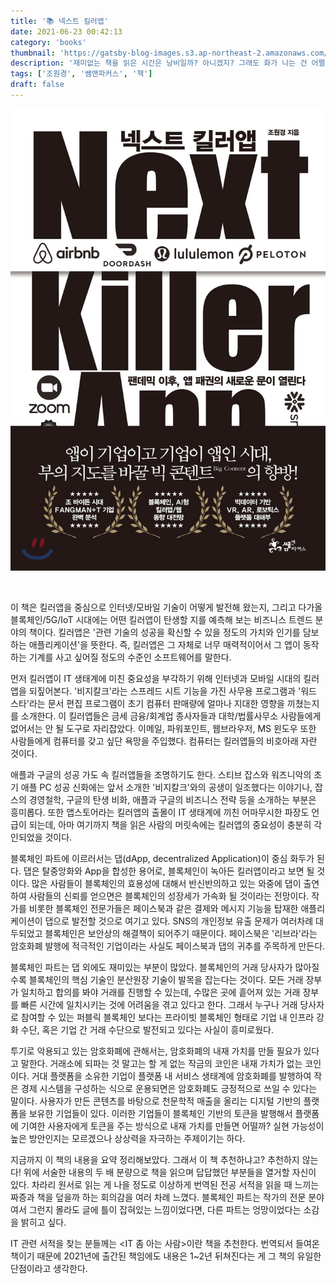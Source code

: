 ```yaml
---
title: '📚 넥스트 킬러앱'
date: 2021-06-23 00:42:13
category: 'books'
thumbnail: 'https://gatsby-blog-images.s3.ap-northeast-2.amazonaws.com/thumb_book2.gif'
description: '재미없는 책을 읽은 시간은 낭비일까? 아니겠지? 그래도 화가 나는 건 어쩔 수 없다'
tags: ['조원경', '쌤앤파커스', '책']
draft: false
---
```


![](./images/nextKillerApp.jpg)

<br />

이 책은 킬러앱을 중심으로 인터넷/모바일 기술이 어떻게 발전해 왔는지, 그리고 다가올 블록체인/5G/IoT 시대에는 어떤 킬러앱이 탄생할 지를 예측해 보는 비즈니스 트렌드 분야의 책이다.
킬러앱은 '관련 기술의 성공을 확신할 수 있을 정도의 가치와 인기를 담보하는 애플리케이션'을 뜻한다. 즉, 킬러앱은 그 자체로 너무 매력적이어서 그 앱이 동작하는 기계를 사고 싶어질 정도의 수준인 소프트웨어를 말한다.

먼저 킬러앱이 IT 생태계에 미친 중요성을 부각하기 위해 인터넷과 모바일 시대의 킬러앱을 되짚어본다.
'비지칼크'라는 스프레드 시트 기능을 가진 사무용 프로그램과 '워드 스타'라는 문서 편집 프로그램이 초기 컴퓨터 판매량에 얼마나 지대한 영향을 끼쳤는지를 소개한다.
이 킬러앱들은 금세 금융/회계업 종사자들과 대학/법률사무소 사람들에게 없어서는 안 될 도구로 자리잡았다. 
이메일, 파워포인트, 웹브라우저, MS 윈도우 또한 사람들에게 컴퓨터를 갖고 싶단 욕망을 주입했다. 컴퓨터는 킬러앱들의 비호아래 자란 것이다.

애플과 구글의 성공 가도 속 킬러앱들을 조명하기도 한다.
스티브 잡스와 워즈니악의 초기 애플 PC 성공 신화에는 앞서 소개한 '비지칼크'와의 공생이 일조했다는 이야기나,
잡스의 경영철학, 구글의 탄생 비화, 애플과 구글의 비즈니스 전략 등을 소개하는 부분은 흥미롭다.
또한 앱스토어라는 킬러앱의 출몰이 IT 생태계에 끼친 어마무시한 파장도 언급이 되는데, 아마 여기까지 책을 읽은 사람의 머릿속에는 킬러앱의 중요성이 충분히 각인되었을 것이다.

블록체인 파트에 이르러서는 댑(dApp, decentralized Application)이 중심 화두가 된다. 
댑은 탈중앙화와 App을 합성한 용어로, 블록체인이 녹아든 킬러앱이라고 보면 될 것이다.
많은 사람들이 블록체인의 효용성에 대해서 반신반의하고 있는 와중에 댑이 출연하여 사람들의 신뢰를 얻으면은 블록체인의 성장세가 가속화 될 것이라는 전망이다.
작가를 비롯한 블록체인 전문가들은 페이스북과 같은 결제와 메시지 기능을 탑재한 애플리케이션이 댑으로 발전할 것으로 여기고 있다.
SNS의 개인정보 유출 문제가 여러차례 대두되었고 블록체인은 보안상의 해결책이 되어주기 때문이다. 
페이스북은 '리브라'라는 암호화폐 발행에 적극적인 기업이라는 사실도 페이스북과 댑의 귀추를 주목하게 만든다.

블록체인 파트는 댑 외에도 재미있는 부분이 많았다. 
블록체인의 거래 당사자가 많아질수록 블록체인의 핵심 기술인 분산원장 기술이 발목을 잡는다는 것이다.
모든 거래 장부가 일치하고 합의를 봐야 거래를 진행할 수 있는데, 수많은 곳에 흩어져 있는 거래 장부를 빠른 시간에 일치시키는 것에 어려움을 겪고 있다고 한다.
그래서 누구나 거래 당사자로 참여할 수 있는 퍼블릭 블록체인 보다는 프라이빗 블록체인 형태로 기업 내 인프라 강화 수단, 혹은 기업 간 거래 수단으로 발전되고 있다는 사실이 흥미로웠다.

투기로 악용되고 있는 암호화폐에 관해서는, 암호화폐의 내재 가치를 만들 필요가 있다고 말한다. 
거래소에 되파는 것 말고는 할 게 없는 작금의 코인은 내재 가치가 없는 코인이다. 
거대 플랫폼을 소유한 기업이 플랫폼 내 서비스 생태계에 암호화폐를 발행하여 작은 경제 시스템을 구성하는 식으로 운용되면은 암호화폐도 긍정적으로 쓰일 수 있다는 말이다.
사용자가 만든 콘텐츠를 바탕으로 천문학적 매출을 올리는 디지털 기반의 플랫폼을 보유한 기업들이 있다.
이러한 기업들이 블록체인 기반의 토큰을 발행해서 플랫폼에 기여한 사용자에게 토큰을 주는 방식으로 내재 가치를 만들면 어떨까?
실현 가능성이 높은 방안인지는 모르겠으나 상상력을 자극하는 주제이기는 하다.

지금까지 이 책의 내용을 요약 정리해보았다. 
그래서 이 책 추천하냐고? 추천하지 않는다!
위에 서술한 내용의 두 배 분량으로 책을 읽으며 답답했던 부분들을 열거할 자신이 있다.
차라리 원서로 읽는 게 나을 정도로 이상하게 번역된 전공 서적을 읽을 때 느끼는 짜증과 책을 덮을까 하는 회의감을 여러 차례 느꼈다.
블록체인 파트는 작가의 전문 분야여서 그런지 몰라도 글에 틀이 잡혀있는 느낌이었다면, 다른 파트는 엉망이었다는 소감을 밝히고 싶다.

IT 관련 서적을 찾는 분들께는 <IT 좀 아는 사람>이란 책을 추천한다.
번역되서 들여온 책이기 때문에 2021년에 출간된 책임에도 내용은 1~2년 뒤쳐진다는 게 그 책의 유일한 단점이라고 생각한다.

<!-- 글의 흐름이 뒤죽박죽이고 어떤 강한 논지를 바탕으로 내용이 전개된다기보다는, 그냥 정보를 짜집기해서 모아놓은 것 같다는 느낌이 들 때가 잦았다.
특히 글 중간 중간에 '커피를 마시며...에 대해 생각해본다'와 같은 표현은  -->




